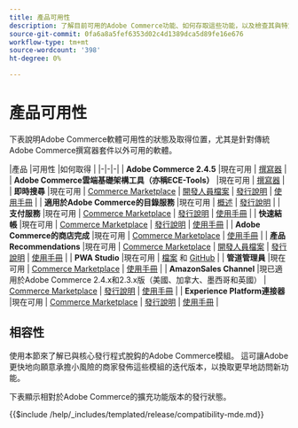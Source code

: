 ```yaml
---
title: 產品可用性
description: 了解目前可用的Adobe Commerce功能、如何存取這些功能，以及檢查其與特定Adobe Commerce版本的相容性。
source-git-commit: 0fa6a8a5fef6353d02c4d1389dca5d89fe16e676
workflow-type: tm+mt
source-wordcount: '398'
ht-degree: 0%

---
```



# 產品可用性

下表說明Adobe Commerce軟體可用性的狀態及取得位置，尤其是針對傳統Adobe Commerce撰寫器套件以外可用的軟體。

|產品 |可用性 |如何取得 | |-|-|-| | **Adobe Commerce 2.4.5**                  |現在可用 | [撰寫器](../installation/composer.md)  | | **Adobe Commerce雲端基礎架構工具（亦稱ECE-Tools）** |現在可用 | [撰寫器](https://devdocs.magento.com/cloud/project/ece-tools-update.html) | | **即時搜尋**                                 |現在可用 | [Commerce Marketplace](https://marketplace.magento.com/magento-live-search.html) \| [開發人員檔案](https://devdocs.magento.com/live-search/overview.html) \| [發行說明](https://experienceleague.adobe.com/docs/commerce-merchant-services/live-search/release-notes.html) \| [使用手冊](https://experienceleague.adobe.com/docs/commerce-merchant-services/live-search/overview.html) | | **適用於Adobe Commerce的目錄服務** |現在可用 | [概述](https://experienceleague.adobe.com/docs/commerce-merchant-services/catalog-service/guide-overview.html) \| [發行說明](https://experienceleague.adobe.com/docs/commerce-merchant-services/catalog-service/release-notes.html) \| | **支付服務**                            |現在可用 | [Commerce Marketplace](https://marketplace.magento.com/magento-payment-services.html) \| [發行說明](https://experienceleague.adobe.com/docs/commerce-merchant-services/payment-services/release-notes.html) \| [使用手冊](https://experienceleague.adobe.com/docs/commerce-merchant-services/payment-services/guide-overview.html) | | **快速結帳** |現在可用 | [Commerce Marketplace](https://marketplace.magento.com/magento-quick-checkout.html) \| [發行說明](https://experienceleague.adobe.com/docs/commerce-merchant-services/quick-checkout/release-notes.html) \| [使用手冊](https://experienceleague.adobe.com/docs/commerce-merchant-services/quick-checkout/overview.html) | | **Adobe Commerce的商店完成** |現在可用 | [Commerce Marketplace](https://marketplace.magento.com/store-fulfillment-magento-walmart.html) \| [使用手冊](https://experienceleague.adobe.com/docs/commerce-merchant-services/store-fulfillment/introduction.html) | | **產品Recommendations**                     |現在可用 | [Commerce Marketplace](https://marketplace.magento.com/magento-product-recommendations.html) \| [開發人員檔案](https://devdocs.magento.com/recommendations/product-recs.html) \| [發行說明](https://experienceleague.adobe.com/docs/commerce-merchant-services/product-recommendations/release-notes.html) \| [使用手冊](https://experienceleague.adobe.com/docs/commerce-merchant-services/product-recommendations/overview.html) | | **PWA Studio**                                  |現在可用 | [檔案](https://developer.adobe.com/commerce/pwa-studio/) 和 [GitHub](https://github.com/magento/pwa-studio) | | **管道管理員**                             |現在可用 | [Commerce Marketplace](https://marketplace.magento.com/magento-channel-manager.html) \| [使用手冊](https://experienceleague.adobe.com/docs/commerce-channels/channel-manager/intro-to-channel-manager/overview.html) | | **AmazonSales Channel**                        |現已適用於Adobe Commerce 2.4.x和2.3.x版（美國、加拿大、墨西哥和英國） | [Commerce Marketplace](https://marketplace.magento.com/magento-module-amazon.html) \| [發行說明](https://experienceleague.adobe.com/docs/commerce-channels/amazon/release-notes.html) \| [使用手冊](https://experienceleague.adobe.com/docs/commerce-channels/amazon/overview.html) | | **Experience Platform連接器**                     |現在可用 | [Commerce Marketplace](https://marketplace.magento.com/magento-experience-platform-connector.html) \| [發行說明](https://experienceleague.adobe.com/docs/commerce-merchant-services/experience-platform-connector/release-notes.html?lang=en) \| [使用手冊](https://experienceleague.adobe.com/docs/commerce-merchant-services/experience-platform-connector/overview.html?lang=en) |

## 相容性

使用本節來了解已與核心發行程式脫鈎的Adobe Commerce模組。 這可讓Adobe更快地向願意承擔小風險的商家發佈這些模組的迭代版本，以換取更早地訪問新功能。

下表顯示相對於Adobe Commerce的擴充功能版本的發行狀態。

{{$include /help/_includes/templated/release/compatibility-mde.md}}
